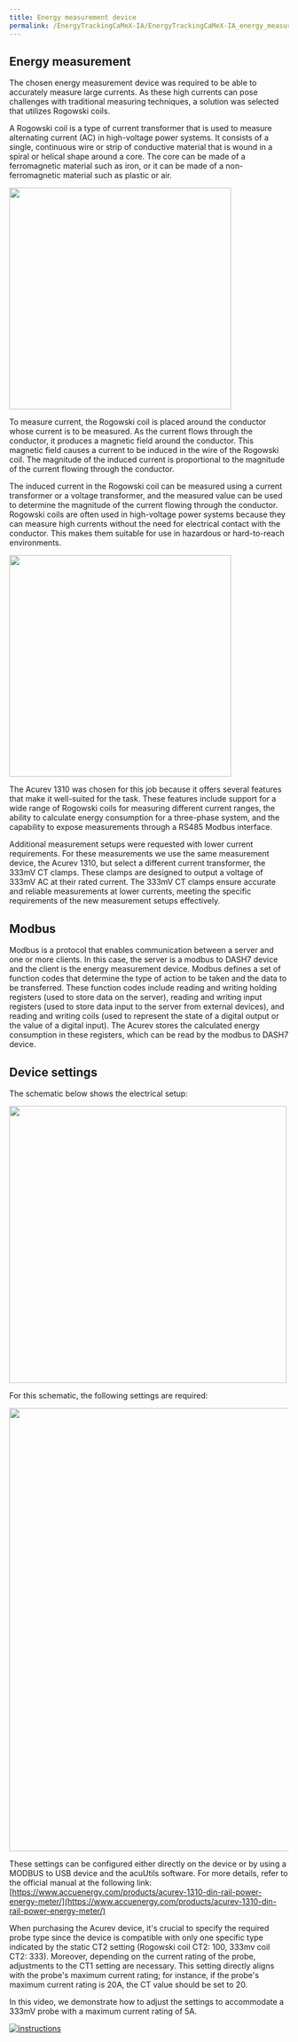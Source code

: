 ```yaml
---
title: Energy measurement device
permalink: /EnergyTrackingCaMeX-IA/EnergyTrackingCaMeX-IA_energy_measurement_device/
---
```


## Energy measurement

The chosen energy measurement device was required to be able to accurately measure large currents. As these high currents can pose challenges with traditional measuring techniques, a solution was selected that utilizes Rogowski coils.

A Rogowski coil is a type of current transformer that is used to measure alternating current (AC) in high-voltage power systems. It consists of a single, continuous wire or strip of conductive material that is wound in a spiral or helical shape around a core. The core can be made of a ferromagnetic material such as iron, or it can be made of a non-ferromagnetic material such as plastic or air.

<img src="{{ site.baseurl }}\assets\img\energyTrackingCaMeX-IA\acuct-flex-24-rogowski-coil-combo.jpg" width="400"/>

To measure current, the Rogowski coil is placed around the conductor whose current is to be measured. As the current flows through the conductor, it produces a magnetic field around the conductor. This magnetic field causes a current to be induced in the wire of the Rogowski coil. The magnitude of the induced current is proportional to the magnitude of the current flowing through the conductor.

The induced current in the Rogowski coil can be measured using a current transformer or a voltage transformer, and the measured value can be used to determine the magnitude of the current flowing through the conductor. Rogowski coils are often used in high-voltage power systems because they can measure high currents without the need for electrical contact with the conductor. This makes them suitable for use in hazardous or hard-to-reach environments.

<img src="{{ site.baseurl }}\assets\img\energyTrackingCaMeX-IA\acurev-1310-front-quarter-left.jpg" width="400"/>

The Acurev 1310 was chosen for this job because it offers several features that make it well-suited for the task. These features include support for a wide range of Rogowski coils for measuring different current ranges, the ability to calculate energy consumption for a three-phase system, and the capability to expose measurements through a RS485 Modbus interface.

Additional measurement setups were requested with lower current requirements. For these measurements we use the same measurement device, the Acurev 1310, but select a different current transformer, the 333mV CT clamps. These clamps are designed to output a voltage of 333mV AC at their rated current. The 333mV CT clamps ensure accurate and reliable measurements at lower currents, meeting the specific requirements of the new measurement setups effectively. 


## Modbus

Modbus is a protocol that enables communication between a server and one or more clients. In this case, the server is a modbus to DASH7 device and the client is the energy measurement device. Modbus defines a set of function codes that determine the type of action to be taken and the data to be transferred. These function codes include reading and writing holding registers (used to store data on the server), reading and writing input registers (used to store data input to the server from external devices), and reading and writing coils (used to represent the state of a digital output or the value of a digital input). The Acurev stores the calculated energy consumption in these registers, which can be read by the modbus to DASH7 device.



## Device settings 

The schematic below shows the electrical setup:

<img src="{{ site.baseurl }}\assets\img\energyTrackingCaMeX-IA\acurev_schematic.png" width="500"/>

For this schematic, the following settings are required:

<img src="{{ site.baseurl }}\assets\img\energyTrackingCaMeX-IA\acurev_settings.png" width="800"/>

These settings can be configured either directly on the device or by using a MODBUS to USB device and the acuUtils software. For more details, refer to the official manual at the following link: [https://www.accuenergy.com/products/acurev-1310-din-rail-power-energy-meter/](https://www.accuenergy.com/products/acurev-1310-din-rail-power-energy-meter/)


When purchasing the Acurev device, it's crucial to specify the required probe type since the device is compatible with only one specific type indicated by the static CT2 setting (Rogowski coil CT2: 100, 333mv coil CT2: 333). Moreover, depending on the current rating of the probe, adjustments to the CT1 setting are necessary. This setting directly aligns with the probe's maximum current rating; for instance, if the probe's maximum current rating is 20A, the CT value should be set to 20.

In this video, we demonstrate how to adjust the settings to accommodate a 333mV probe with a maximum current rating of 5A.

[![instructions](http://img.youtube.com/vi/Mew2JVjznjg/0.jpg)](https://youtu.be/Mew2JVjznjg "Video Title")